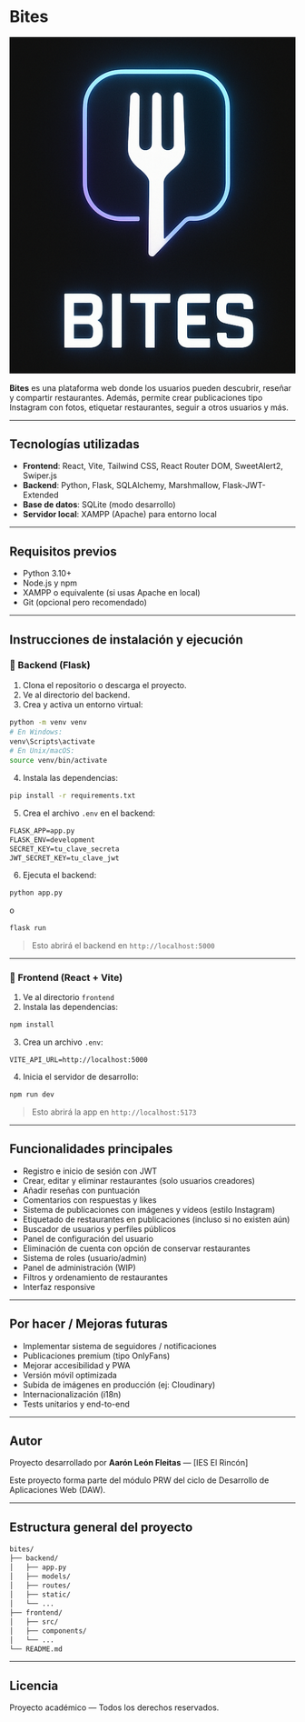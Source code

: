 # Bites 

![Vista previa de la app](./frontend/public/logo.png)

**Bites** es una plataforma web donde los usuarios pueden descubrir, reseñar y compartir restaurantes. Además, permite crear publicaciones tipo Instagram con fotos, etiquetar restaurantes, seguir a otros usuarios y más.

---

## Tecnologías utilizadas

- **Frontend**: React, Vite, Tailwind CSS, React Router DOM, SweetAlert2, Swiper.js
- **Backend**: Python, Flask, SQLAlchemy, Marshmallow, Flask-JWT-Extended
- **Base de datos**: SQLite (modo desarrollo)
- **Servidor local**: XAMPP (Apache) para entorno local

---

## Requisitos previos

- Python 3.10+
- Node.js y npm
- XAMPP o equivalente (si usas Apache en local)
- Git (opcional pero recomendado)

---

## Instrucciones de instalación y ejecución

### 🔹 Backend (Flask)

1. Clona el repositorio o descarga el proyecto.
2. Ve al directorio del backend.
3. Crea y activa un entorno virtual:

```bash
python -m venv venv
# En Windows:
venv\Scripts\activate
# En Unix/macOS:
source venv/bin/activate
```

4. Instala las dependencias:

```bash
pip install -r requirements.txt
```

5. Crea el archivo `.env` en el backend:

```
FLASK_APP=app.py
FLASK_ENV=development
SECRET_KEY=tu_clave_secreta
JWT_SECRET_KEY=tu_clave_jwt
```
6. Ejecuta el backend:

```bash
python app.py
```
o 

```bash
flask run
```


> Esto abrirá el backend en `http://localhost:5000`

---

### 🔹 Frontend (React + Vite)

1. Ve al directorio `frontend`
2. Instala las dependencias:

```bash
npm install
```

3. Crea un archivo `.env`:

```
VITE_API_URL=http://localhost:5000
```

4. Inicia el servidor de desarrollo:

```bash
npm run dev
```

> Esto abrirá la app en `http://localhost:5173`

---

## Funcionalidades principales

- Registro e inicio de sesión con JWT
- Crear, editar y eliminar restaurantes (solo usuarios creadores)
- Añadir reseñas con puntuación
- Comentarios con respuestas y likes
- Sistema de publicaciones con imágenes y vídeos (estilo Instagram)
- Etiquetado de restaurantes en publicaciones (incluso si no existen aún)
- Buscador de usuarios y perfiles públicos
- Panel de configuración del usuario
- Eliminación de cuenta con opción de conservar restaurantes
- Sistema de roles (usuario/admin)
- Panel de administración (WIP)
- Filtros y ordenamiento de restaurantes
- Interfaz responsive

---

## Por hacer / Mejoras futuras

- Implementar sistema de seguidores / notificaciones
- Publicaciones premium (tipo OnlyFans)
- Mejorar accesibilidad y PWA
- Versión móvil optimizada
- Subida de imágenes en producción (ej: Cloudinary)
- Internacionalización (i18n)
- Tests unitarios y end-to-end

---

## Autor

Proyecto desarrollado por **Aarón León Fleitas** — [IES El Rincón]

Este proyecto forma parte del módulo PRW del ciclo de Desarrollo de Aplicaciones Web (DAW).

---

## Estructura general del proyecto

```
bites/
├── backend/
│   ├── app.py
│   ├── models/
│   ├── routes/
│   ├── static/
│   └── ...
├── frontend/
│   ├── src/
│   ├── components/
│   └── ...
└── README.md
```

---

## Licencia

Proyecto académico — Todos los derechos reservados.
